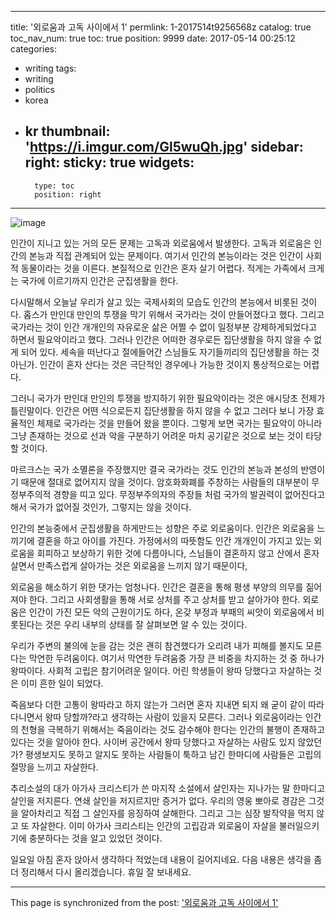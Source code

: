 
---
title: '외로움과 고독 사이에서 1'
permlink: 1-2017514t9256568z
catalog: true
toc_nav_num: true
toc: true
position: 9999
date: 2017-05-14 00:25:12
categories:
- writing
tags:
- writing
- politics
- korea
- kr
thumbnail: 'https://i.imgur.com/Gl5wuQh.jpg'
sidebar:
    right:
        sticky: true
widgets:
    -
        type: toc
        position: right
---


![image](https://i.imgur.com/Gl5wuQh.jpg)

인간이 지니고 있는 거의 모든 문제는 고독과 외로움에서 발생한다. 고독과 외로움은 인간의 본능과 직접 관계되어 있는 문제이다. 여기서 인간의 본능이라는 것은 인간이 사회적 동물이라는 것을 이른다. 본질적으로 인간은 혼자 살기 어렵다. 적게는 가족에서 크게는 국가에 이르기까지 인간은 군집생활을 한다. 

다시말해서 오늘날 우리가 살고 있는 국제사회의 모습도 인간의 본능에서 비롯된 것이다. 홉스가 만인대 만인의 투쟁을 막기 위해서 국가라는 것이 만들어졌다고 했다. 그리고 국가라는 것이 인간 개개인의 자유로운 삶은 어쩔 수 없이 일정부분 강제하게되었다고 하면서 필요악이라고 했다. 그러나 인간은 어떠한 경우로든 집단생활을 하지 않을 수 없게 되어 있다. 세속을 떠난다고 절에들어간 스님들도 자기들끼리의 집단생활을 하는 것 아닌가. 인간이 혼자 산다는 것은 극단적인 경우에나 가능한 것이지 통상적으로는 어렵다. 

그러니 국가가 만인대 만인의 투쟁을 방지하기 위한 필요악이라는 것은 애시당초 전제가 틀린말이다. 인간은 어떤 식으로든지 집단생활을 하지 않을 수 없고 그러다 보니 가장 효율적인 체제로 국가라는 것을 만들어 왔을 뿐이다. 그렇게 보면 국가는 필요악이 아니라 그냥 존재하는 것으로 선과 악을 구분하기 어려운 마치 공기같은 것으로 보는 것이 타당할 것이다. 

마르크스는 국가 소멸론을 주장했지만 결국 국가라는 것도 인간의 본능과 본성의 반영이기 때문애 절대로 없어지지 않을 것이다. 암호화화폐를 주창하는 사람들의 대부분이 무정부주의적 경향을 띠고 있다. 무정부주의자의 주장들 처럼 국가의 발권력이 없어진다고 해서 국가가 없어질 것인가, 그렇지는 않을 것이다. 

인간의 본능중에서 군집생활을 하게만드는 성향은 주로 외로움이다. 인간은 외로움을 느끼기에 결혼을 하고 아이를 가진다. 가정에서의 따뜻함도 인간 개개인이 가지고 있는 외로움을 회피하고 보상하기 위한 것에 다름아니다, 스님들이 결혼하지 않고 산에서 혼자 살면서 만족스럽게 살아가는 것은 외로움을 느끼지 않기 때문이다, 

외로움을 해소하기 위한 댓가는 엄청나다. 인간은 결혼을 통해 평생 부양의 의무를 짊어져야 한다. 그리고 사회생활을 통해 서로 상처를 주고 상처를 받고 살아가야 한다. 외로움은 인간이 가진 모든 악의 근원이기도 하다, 온갖 부정과 부패의 씨앗이 외로움에서 비롯된다는 것은 우리 내부의 상태를 잘 살펴보면 알 수 있는 것이다.

 우리가 주변의 불의에 눈을 감는 것은 괜히 참견했다가 오리려 내가 피해를 볼지도 모른다는 막연한 두려움이다. 여기서 막연한 두려움중 가장 큰 비중을 차지하는 것 중 하나가 왕따이다. 사회적 고립은 참기어려운 일이다. 어린 학생들이 왕따 당했다고 자살하는 것은 이미 흔한 일이 되었다. 

죽음보다 더한 고통이 왕따라고 하지 않는가 그러면 혼자 지내면 되지 왜 굳이  같이 따라다니면서 왕따 당할까?라고 생각하는 사람이 있을지 모른다. 그러나 외로움이라는 인간의 천형을 극복하기 위해서는 죽음이라는 것도 감수해야 한다는 인간의 불행이 존재하고 있다는 것을 알아야 한다. 사이버 공간에서 왕따 당했다고 자살하는 사람도 있지 않았던가? 평생보지도 못하고 알지도 못하는 사람들이 툭하고 남긴 한마디에 사람들은 고립의 절망을 느끼고 자살한다. 

추리소설의 대가 아가사 크리스티가 쓴 마지작 소설에서 살인자는 지나가는 말 한마디고 살인을 저지른다. 연쇄 살인을 저지르지만 증거가 없다. 우리의 영웅 뽀아로 경감은 그것을 알아차리고 직접 그 살인자를 응징하여 살해한다. 그리고 그는 심장 발작약을 먹지 않고 또 자살한다. 이미 아가사 크리스티는 인간의 고립감과 외로움이 자살을 불러일으키기에 충분하다는 것을 알고 있었던 것이다. 

일요일 아침 혼자 앉아서 생각하다 적었는데 내용이 길어지네요. 다음 내용은 생각을 좀 더 정리해서 다시 올리겠습니다. 휴일 잘 보내세요.

- - -

This page is synchronized from the post: ['외로움과 고독 사이에서 1'](https://steemit.com/@oldstone/1-2017514t9256568z)
